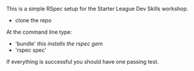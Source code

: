 This is a simple RSpec setup for the Starter League Dev Skills workshop.

- clone the repo

At the command line type:
- 'bundle' *this installs the rspec gem*
- 'rspec spec'

If everything is successful you should have one passing test.

